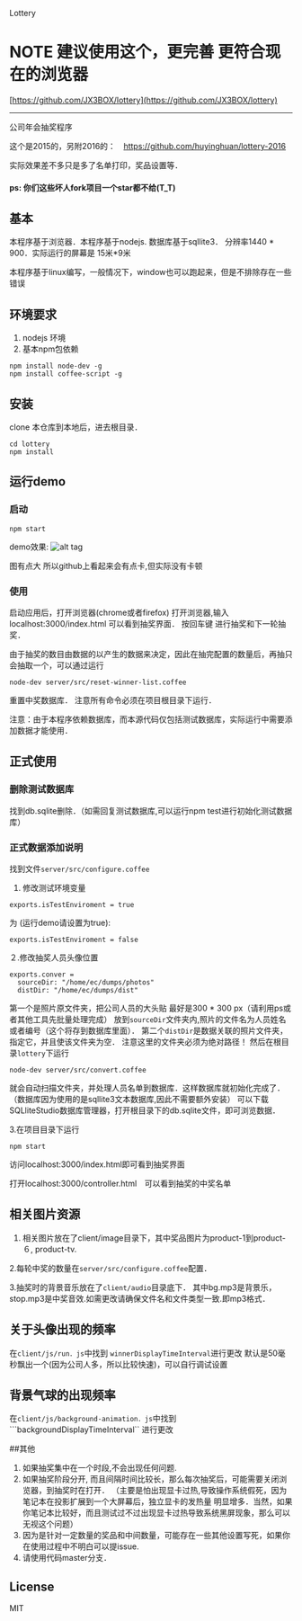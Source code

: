 Lottery


# NOTE 建议使用这个，更完善 更符合现在的浏览器

[https://github.com/JX3BOX/lottery](https://github.com/JX3BOX/lottery)


---------------
  公司年会抽奖程序
  
  这个是2015的，另附2016的：　https://github.com/huyinghuan/lottery-2016
  
  实际效果差不多只是多了名单打印，奖品设置等．

#### ps: 你们这些坏人fork项目一个star都不给(T_T)

## 基本

本程序基于浏览器．本程序基于nodejs. 数据库基于sqllite3． 分辨率1440 * 900．实际运行的屏幕是 15米*9米

本程序基于linux编写，一般情况下，window也可以跑起来，但是不排除存在一些错误

## 环境要求

1. nodejs 环境
2. 基本npm包依赖

```
npm install node-dev -g
npm install coffee-script -g
```

## 安装
clone 本仓库到本地后，进去根目录．

```
cd lottery
npm install
```

## 运行demo

### 启动

```
npm start
```
demo效果:
![alt tag](https://cloud.githubusercontent.com/assets/3005433/6016636/e36c86b4-abbf-11e4-9847-98d9315c477a.gif)

图有点大 所以github上看起来会有点卡,但实际没有卡顿

### 使用

启动应用后，打开浏览器(chrome或者firefox) 打开浏览器,输入 localhost:3000/index.html 可以看到抽奖界面．
按回车键 进行抽奖和下一轮抽奖．

由于抽奖的数目由数据的以产生的数据来决定，因此在抽完配置的数量后，再抽只会抽取一个，可以通过运行

```
node-dev server/src/reset-winner-list.coffee
```
重置中奖数据库．
注意所有命令必须在项目根目录下运行．

注意：由于本程序依赖数据库，而本源代码仅包括测试数据库，实际运行中需要添加数据才能使用．

## 正式使用

### 删除测试数据库

找到db.sqlite删除．（如需回复测试数据库,可以运行npm test进行初始化测试数据库）

### 正式数据添加说明

找到文件```server/src/configure.coffee```

1. 修改测试环境变量
```
exports.isTestEnviroment = true
```
为 (运行demo请设置为true):
```
exports.isTestEnviroment = false
```

２.修改抽奖人员头像位置

```
exports.conver =
  sourceDir: "/home/ec/dumps/photos"
  distDir: "/home/ec/dumps/dist"
```
第一个是照片原文件夹，把公司人员的大头贴 最好是300 * 300 px（请利用ps或者其他工具先批量处理完成）
放到```sourceDir```文件夹内,照片的文件名为人员姓名或者编号（这个将存到数据库里面）．
第二个```distDir```是数据关联的照片文件夹，指定它，并且使该文件夹为空．
注意这里的文件夹必须为绝对路径！
然后在根目录```lottery```下运行
```
node-dev server/src/convert.coffee
```
就会自动扫描文件夹，并处理人员名单到数据库．这样数据库就初始化完成了．（数据库因为使用的是sqllite3文本数据库,因此不需要额外安装）
可以下载SQLliteStudio数据库管理器，打开根目录下的db.sqlite文件，即可浏览数据．

3.在项目目录下运行
```
npm start
```
访问localhost:3000/index.html即可看到抽奖界面

打开localhost:3000/controller.html　可以看到抽奖的中奖名单


## 相关图片资源
1. 相关图片放在了client/image目录下，其中奖品图片为product-1到product-６, product-tv.

2.每轮中奖的数量在```server/src/configure.coffee```配置．

3.抽奖时的背景音乐放在了```client/audio```目录底下．
其中bg.mp3是背景乐，stop.mp3是中奖音效.如需更改请确保文件名和文件类型一致.即mp3格式．


## 关于头像出现的频率
在```client/js/run．js```中找到 ```winnerDisplayTimeInterval```进行更改
默认是50毫秒飘出一个(因为公司人多，所以比较快速)，可以自行调试设置

## 背景气球的出现频率
在```client/js/background-animation．js```中找到```backgroundDisplayTimeInterval``
进行更改

##其他
1. 如果抽奖集中在一个时段,不会出现任何问题.
2. 如果抽奖阶段分开, 而且间隔时间比较长，那么每次抽奖后，可能需要关闭浏览器，到抽奖时在打开．
（主要是怕出现显卡过热,导致操作系统假死，因为笔记本在投影扩展到一个大屏幕后，独立显卡的发热量
明显增多．当然，如果你笔记本比较好，而且测试过不过出现显卡过热导致系统黑屏现象，那么可以无视这个问题）
3. 因为是针对一定数量的奖品和中间数量，可能存在一些其他设置写死，如果你在使用过程中不明白可以提issue.
5. 请使用代码master分支．

## License
MIT

